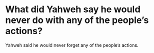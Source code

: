 # What did Yahweh say he would never do with any of the people’s actions?

Yahweh said he would never forget any of the people’s actions.
